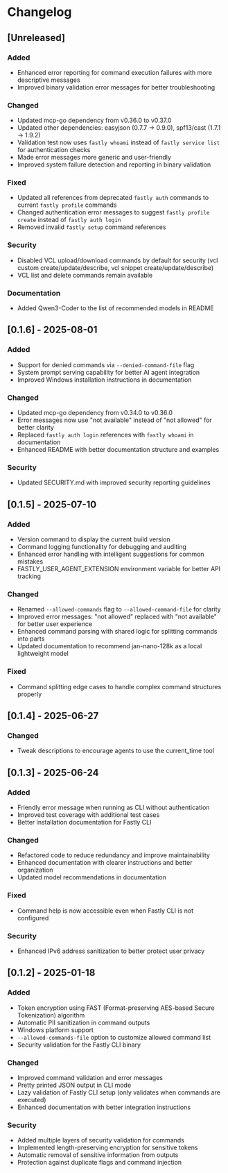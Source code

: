 # Changelog

## [Unreleased]

### Added
- Enhanced error reporting for command execution failures with more descriptive messages
- Improved binary validation error messages for better troubleshooting

### Changed
- Updated mcp-go dependency from v0.36.0 to v0.37.0
- Updated other dependencies: easyjson (0.7.7 → 0.9.0), spf13/cast (1.7.1 → 1.9.2)
- Validation test now uses `fastly whoami` instead of `fastly service list` for authentication checks
- Made error messages more generic and user-friendly
- Improved system failure detection and reporting in binary validation

### Fixed
- Updated all references from deprecated `fastly auth` commands to current `fastly profile` commands
- Changed authentication error messages to suggest `fastly profile create` instead of `fastly auth login`
- Removed invalid `fastly setup` command references

### Security
- Disabled VCL upload/download commands by default for security (vcl custom create/update/describe, vcl snippet create/update/describe)
- VCL list and delete commands remain available

### Documentation
- Added Qwen3-Coder to the list of recommended models in README

## [0.1.6] - 2025-08-01

### Added
- Support for denied commands via `--denied-command-file` flag
- System prompt serving capability for better AI agent integration
- Improved Windows installation instructions in documentation

### Changed
- Updated mcp-go dependency from v0.34.0 to v0.36.0
- Error messages now use "not available" instead of "not allowed" for better clarity
- Replaced `fastly auth login` references with `fastly whoami` in documentation
- Enhanced README with better documentation structure and examples

### Security
- Updated SECURITY.md with improved security reporting guidelines

## [0.1.5] - 2025-07-10

### Added
- Version command to display the current build version
- Command logging functionality for debugging and auditing
- Enhanced error handling with intelligent suggestions for common mistakes
- FASTLY_USER_AGENT_EXTENSION environment variable for better API tracking

### Changed
- Renamed `--allowed-commands` flag to `--allowed-command-file` for clarity
- Improved error messages: "not allowed" replaced with "not available" for better user experience
- Enhanced command parsing with shared logic for splitting commands into parts
- Updated documentation to recommend jan-nano-128k as a local lightweight model

### Fixed
- Command splitting edge cases to handle complex command structures properly

## [0.1.4] - 2025-06-27

### Changed
- Tweak descriptions to encourage agents to use the current_time tool

## [0.1.3] - 2025-06-24

### Added
- Friendly error message when running as CLI without authentication
- Improved test coverage with additional test cases
- Better installation documentation for Fastly CLI

### Changed
- Refactored code to reduce redundancy and improve maintainability
- Enhanced documentation with clearer instructions and better organization
- Updated model recommendations in documentation

### Fixed
- Command help is now accessible even when Fastly CLI is not configured

### Security
- Enhanced IPv6 address sanitization to better protect user privacy

## [0.1.2] - 2025-01-18

### Added
- Token encryption using FAST (Format-preserving AES-based Secure Tokenization) algorithm
- Automatic PII sanitization in command outputs
- Windows platform support
- `--allowed-commands-file` option to customize allowed command list
- Security validation for the Fastly CLI binary

### Changed
- Improved command validation and error messages
- Pretty printed JSON output in CLI mode
- Lazy validation of Fastly CLI setup (only validates when commands are executed)
- Enhanced documentation with better integration instructions

### Security
- Added multiple layers of security validation for commands
- Implemented length-preserving encryption for sensitive tokens
- Automatic removal of sensitive information from outputs
- Protection against duplicate flags and command injection
